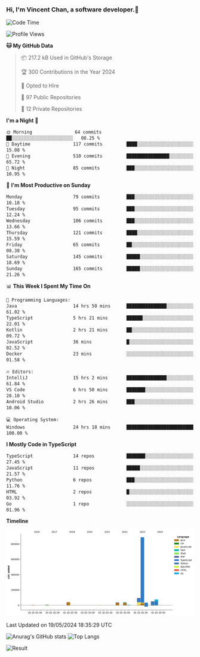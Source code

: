 ### Hi, I'm Vincent Chan, a software developer.👋

<!--
**hkvincent/hkvincent** is a ✨ _special_ ✨ repository because its `README.md` (this file) appears on your GitHub profile.

Here are some ideas to get you started:

- 🔭 I’m currently working on ...
- 🌱 I’m currently learning ...
- 👯 I’m looking to collaborate on ...
- 🤔 I’m looking for help with ...
- 💬 Ask me about ...
- 📫 How to reach me: ...
- 😄 Pronouns: ...
- ⚡ Fun fact: ...
-->
<!--START_SECTION:waka-->
![Code Time](http://img.shields.io/badge/Code%20Time-1%2C166%20hrs%205%20mins-blue)

![Profile Views](http://img.shields.io/badge/Profile%20Views-0-blue)

**🐱 My GitHub Data** 

> 📦 217.2 kB Used in GitHub's Storage 
 > 
> 🏆 300 Contributions in the Year 2024
 > 
> 💼 Opted to Hire
 > 
> 📜 97 Public Repositories 
 > 
> 🔑 12 Private Repositories 
 > 
**I'm a Night 🦉** 

```text
🌞 Morning                64 commits          ██░░░░░░░░░░░░░░░░░░░░░░░   08.25 % 
🌆 Daytime                117 commits         ████░░░░░░░░░░░░░░░░░░░░░   15.08 % 
🌃 Evening                510 commits         ████████████████░░░░░░░░░   65.72 % 
🌙 Night                  85 commits          ███░░░░░░░░░░░░░░░░░░░░░░   10.95 % 
```
📅 **I'm Most Productive on Sunday** 

```text
Monday                   79 commits          ███░░░░░░░░░░░░░░░░░░░░░░   10.18 % 
Tuesday                  95 commits          ███░░░░░░░░░░░░░░░░░░░░░░   12.24 % 
Wednesday                106 commits         ███░░░░░░░░░░░░░░░░░░░░░░   13.66 % 
Thursday                 121 commits         ████░░░░░░░░░░░░░░░░░░░░░   15.59 % 
Friday                   65 commits          ██░░░░░░░░░░░░░░░░░░░░░░░   08.38 % 
Saturday                 145 commits         █████░░░░░░░░░░░░░░░░░░░░   18.69 % 
Sunday                   165 commits         █████░░░░░░░░░░░░░░░░░░░░   21.26 % 
```


📊 **This Week I Spent My Time On** 

```text
💬 Programming Languages: 
Java                     14 hrs 50 mins      ███████████████░░░░░░░░░░   61.02 % 
TypeScript               5 hrs 21 mins       ██████░░░░░░░░░░░░░░░░░░░   22.01 % 
Kotlin                   2 hrs 21 mins       ██░░░░░░░░░░░░░░░░░░░░░░░   09.72 % 
JavaScript               36 mins             █░░░░░░░░░░░░░░░░░░░░░░░░   02.52 % 
Docker                   23 mins             ░░░░░░░░░░░░░░░░░░░░░░░░░   01.58 % 

🔥 Editors: 
IntelliJ                 15 hrs 2 mins       ███████████████░░░░░░░░░░   61.84 % 
VS Code                  6 hrs 50 mins       ███████░░░░░░░░░░░░░░░░░░   28.10 % 
Android Studio           2 hrs 26 mins       ███░░░░░░░░░░░░░░░░░░░░░░   10.06 % 

💻 Operating System: 
Windows                  24 hrs 18 mins      █████████████████████████   100.00 % 
```

**I Mostly Code in TypeScript** 

```text
TypeScript               14 repos            ███████░░░░░░░░░░░░░░░░░░   27.45 % 
JavaScript               11 repos            █████░░░░░░░░░░░░░░░░░░░░   21.57 % 
Python                   6 repos             ███░░░░░░░░░░░░░░░░░░░░░░   11.76 % 
HTML                     2 repos             █░░░░░░░░░░░░░░░░░░░░░░░░   03.92 % 
Go                       1 repo              ░░░░░░░░░░░░░░░░░░░░░░░░░   01.96 % 
```



**Timeline**

![Lines of Code chart](https://raw.githubusercontent.com/hkvincent/hkvincent/main/assets/bar_graph.png)


 Last Updated on 19/05/2024 18:35:29 UTC
<!--END_SECTION:waka-->
![Anurag's GitHub stats](https://github-readme-stats.vercel.app/api?username=hkvincent&rank_icon=github&hide=contribs,prs)
![Top Langs](https://github-readme-stats.vercel.app/api/top-langs/?username=hkvincent&layout=compact)

![Result](https://image-keeper.vincentchan.workers.dev/file/eff033ac20714fe72c62b.png)
